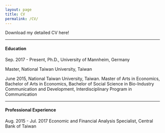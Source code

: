 ```yaml
---
layout: page
title: CV
permalink: /CV/
---
```


Download my detailed CV here!

---

#### Education

Sep. 2017 - Present, Ph.D., University of Mannheim, Germany

Master, National Taiwan University, Taiwan

June 2015,  National Taiwan University, Taiwan.
Master of Arts in Economics,
Bachelor of Arts in Economics,
Bachelor of Social Science in Bio-Industry Communication and Development,
Interdisciplinary Program in Communication

---

#### Professional Experience

Aug. 2015 - Jul. 2017 Economic and Financial Analysis Specialist, Central Bank of Taiwan
